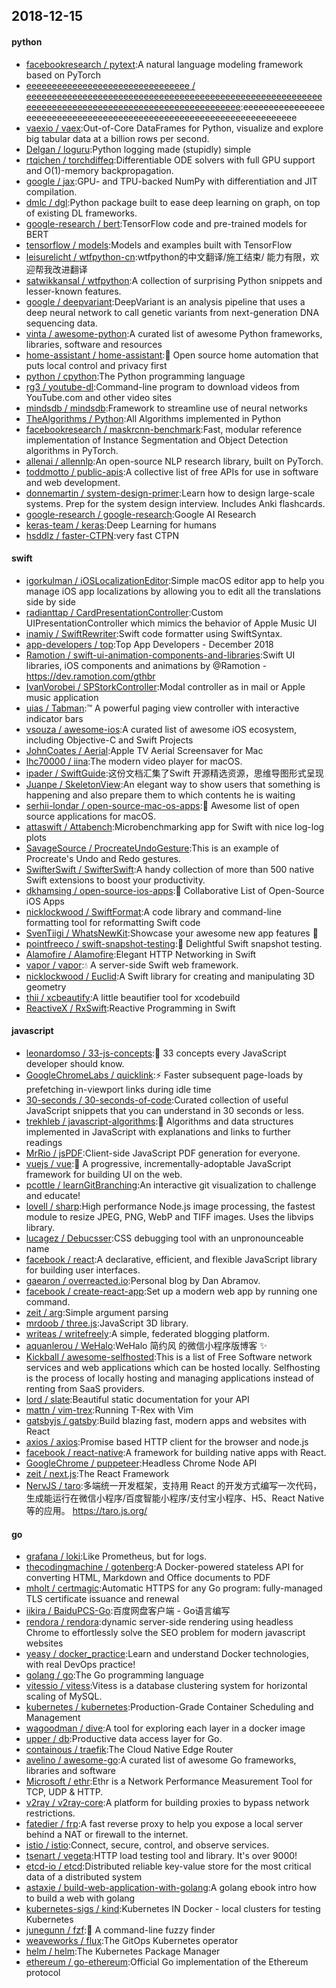 ## 2018-12-15

#### python
* [facebookresearch / pytext](https://github.com/facebookresearch/pytext):A natural language modeling framework based on PyTorch
* [eeeeeeeeeeeeeeeeeeeeeeeeeeeeeeee / eeeeeeeeeeeeeeeeeeeeeeeeeeeeeeeeeeeeeeeeeeeeeeeeeeeeeeeeeeeeeeeeeeeeeeeeeeeeeeeeeeeeeeeeeeeeeeeeeeee](https://github.com/eeeeeeeeeeeeeeeeeeeeeeeeeeeeeeee/eeeeeeeeeeeeeeeeeeeeeeeeeeeeeeeeeeeeeeeeeeeeeeeeeeeeeeeeeeeeeeeeeeeeeeeeeeeeeeeeeeeeeeeeeeeeeeeeeeee):eeeeeeeeeeeeeeeeeeeeeeeeeeeeeeeeeeeeeeeeeeeeeeeeeeeeeeeeeeeeeeeeeeeee
* [vaexio / vaex](https://github.com/vaexio/vaex):Out-of-Core DataFrames for Python, visualize and explore big tabular data at a billion rows per second.
* [Delgan / loguru](https://github.com/Delgan/loguru):Python logging made (stupidly) simple
* [rtqichen / torchdiffeq](https://github.com/rtqichen/torchdiffeq):Differentiable ODE solvers with full GPU support and O(1)-memory backpropagation.
* [google / jax](https://github.com/google/jax):GPU- and TPU-backed NumPy with differentiation and JIT compilation.
* [dmlc / dgl](https://github.com/dmlc/dgl):Python package built to ease deep learning on graph, on top of existing DL frameworks.
* [google-research / bert](https://github.com/google-research/bert):TensorFlow code and pre-trained models for BERT
* [tensorflow / models](https://github.com/tensorflow/models):Models and examples built with TensorFlow
* [leisurelicht / wtfpython-cn](https://github.com/leisurelicht/wtfpython-cn):wtfpython的中文翻译/施工结束/ 能力有限，欢迎帮我改进翻译
* [satwikkansal / wtfpython](https://github.com/satwikkansal/wtfpython):A collection of surprising Python snippets and lesser-known features.
* [google / deepvariant](https://github.com/google/deepvariant):DeepVariant is an analysis pipeline that uses a deep neural network to call genetic variants from next-generation DNA sequencing data.
* [vinta / awesome-python](https://github.com/vinta/awesome-python):A curated list of awesome Python frameworks, libraries, software and resources
* [home-assistant / home-assistant](https://github.com/home-assistant/home-assistant):🏡
Open source home automation that puts local control and privacy first
* [python / cpython](https://github.com/python/cpython):The Python programming language
* [rg3 / youtube-dl](https://github.com/rg3/youtube-dl):Command-line program to download videos from YouTube.com and other video sites
* [mindsdb / mindsdb](https://github.com/mindsdb/mindsdb):Framework to streamline use of neural networks
* [TheAlgorithms / Python](https://github.com/TheAlgorithms/Python):All Algorithms implemented in Python
* [facebookresearch / maskrcnn-benchmark](https://github.com/facebookresearch/maskrcnn-benchmark):Fast, modular reference implementation of Instance Segmentation and Object Detection algorithms in PyTorch.
* [allenai / allennlp](https://github.com/allenai/allennlp):An open-source NLP research library, built on PyTorch.
* [toddmotto / public-apis](https://github.com/toddmotto/public-apis):A collective list of free APIs for use in software and web development.
* [donnemartin / system-design-primer](https://github.com/donnemartin/system-design-primer):Learn how to design large-scale systems. Prep for the system design interview. Includes Anki flashcards.
* [google-research / google-research](https://github.com/google-research/google-research):Google AI Research
* [keras-team / keras](https://github.com/keras-team/keras):Deep Learning for humans
* [hsddlz / faster-CTPN](https://github.com/hsddlz/faster-CTPN):very fast CTPN

#### swift
* [igorkulman / iOSLocalizationEditor](https://github.com/igorkulman/iOSLocalizationEditor):Simple macOS editor app to help you manage iOS app localizations by allowing you to edit all the translations side by side
* [radianttap / CardPresentationController](https://github.com/radianttap/CardPresentationController):Custom UIPresentationController which mimics the behavior of Apple Music UI
* [inamiy / SwiftRewriter](https://github.com/inamiy/SwiftRewriter):Swift code formatter using SwiftSyntax.
* [app-developers / top](https://github.com/app-developers/top):Top App Developers - December 2018
* [Ramotion / swift-ui-animation-components-and-libraries](https://github.com/Ramotion/swift-ui-animation-components-and-libraries):Swift UI libraries, iOS components and animations by @Ramotion - https://dev.ramotion.com/gthbr
* [IvanVorobei / SPStorkController](https://github.com/IvanVorobei/SPStorkController):Modal controller as in mail or Apple music application
* [uias / Tabman](https://github.com/uias/Tabman):™️
A powerful paging view controller with interactive indicator bars
* [vsouza / awesome-ios](https://github.com/vsouza/awesome-ios):A curated list of awesome iOS ecosystem, including Objective-C and Swift Projects
* [JohnCoates / Aerial](https://github.com/JohnCoates/Aerial):Apple TV Aerial Screensaver for Mac
* [lhc70000 / iina](https://github.com/lhc70000/iina):The modern video player for macOS.
* [ipader / SwiftGuide](https://github.com/ipader/SwiftGuide):这份文档汇集了Swift 开源精选资源，思维导图形式呈现
* [Juanpe / SkeletonView](https://github.com/Juanpe/SkeletonView):An elegant way to show users that something is happening and also prepare them to which contents he is waiting
* [serhii-londar / open-source-mac-os-apps](https://github.com/serhii-londar/open-source-mac-os-apps):🚀
Awesome list of open source applications for macOS.
* [attaswift / Attabench](https://github.com/attaswift/Attabench):Microbenchmarking app for Swift with nice log-log plots
* [SavageSource / ProcreateUndoGesture](https://github.com/SavageSource/ProcreateUndoGesture):This is an example of Procreate's Undo and Redo gestures.
* [SwifterSwift / SwifterSwift](https://github.com/SwifterSwift/SwifterSwift):A handy collection of more than 500 native Swift extensions to boost your productivity.
* [dkhamsing / open-source-ios-apps](https://github.com/dkhamsing/open-source-ios-apps):📱
Collaborative List of Open-Source iOS Apps
* [nicklockwood / SwiftFormat](https://github.com/nicklockwood/SwiftFormat):A code library and command-line formatting tool for reformatting Swift code
* [SvenTiigi / WhatsNewKit](https://github.com/SvenTiigi/WhatsNewKit):Showcase your awesome new app features
📱
* [pointfreeco / swift-snapshot-testing](https://github.com/pointfreeco/swift-snapshot-testing):📸
Delightful Swift snapshot testing.
* [Alamofire / Alamofire](https://github.com/Alamofire/Alamofire):Elegant HTTP Networking in Swift
* [vapor / vapor](https://github.com/vapor/vapor):💧
A server-side Swift web framework.
* [nicklockwood / Euclid](https://github.com/nicklockwood/Euclid):A Swift library for creating and manipulating 3D geometry
* [thii / xcbeautify](https://github.com/thii/xcbeautify):A little beautifier tool for xcodebuild
* [ReactiveX / RxSwift](https://github.com/ReactiveX/RxSwift):Reactive Programming in Swift

#### javascript
* [leonardomso / 33-js-concepts](https://github.com/leonardomso/33-js-concepts):📜
33 concepts every JavaScript developer should know.
* [GoogleChromeLabs / quicklink](https://github.com/GoogleChromeLabs/quicklink):⚡️
Faster subsequent page-loads by prefetching in-viewport links during idle time
* [30-seconds / 30-seconds-of-code](https://github.com/30-seconds/30-seconds-of-code):Curated collection of useful JavaScript snippets that you can understand in 30 seconds or less.
* [trekhleb / javascript-algorithms](https://github.com/trekhleb/javascript-algorithms):📝
Algorithms and data structures implemented in JavaScript with explanations and links to further readings
* [MrRio / jsPDF](https://github.com/MrRio/jsPDF):Client-side JavaScript PDF generation for everyone.
* [vuejs / vue](https://github.com/vuejs/vue):🖖
A progressive, incrementally-adoptable JavaScript framework for building UI on the web.
* [pcottle / learnGitBranching](https://github.com/pcottle/learnGitBranching):An interactive git visualization to challenge and educate!
* [lovell / sharp](https://github.com/lovell/sharp):High performance Node.js image processing, the fastest module to resize JPEG, PNG, WebP and TIFF images. Uses the libvips library.
* [lucagez / Debucsser](https://github.com/lucagez/Debucsser):CSS debugging tool with an unpronounceable name
* [facebook / react](https://github.com/facebook/react):A declarative, efficient, and flexible JavaScript library for building user interfaces.
* [gaearon / overreacted.io](https://github.com/gaearon/overreacted.io):Personal blog by Dan Abramov.
* [facebook / create-react-app](https://github.com/facebook/create-react-app):Set up a modern web app by running one command.
* [zeit / arg](https://github.com/zeit/arg):Simple argument parsing
* [mrdoob / three.js](https://github.com/mrdoob/three.js):JavaScript 3D library.
* [writeas / writefreely](https://github.com/writeas/writefreely):A simple, federated blogging platform.
* [aquanlerou / WeHalo](https://github.com/aquanlerou/WeHalo):WeHalo 简约风 的微信小程序版博客
✨
* [Kickball / awesome-selfhosted](https://github.com/Kickball/awesome-selfhosted):This is a list of Free Software network services and web applications which can be hosted locally. Selfhosting is the process of locally hosting and managing applications instead of renting from SaaS providers.
* [lord / slate](https://github.com/lord/slate):Beautiful static documentation for your API
* [mattn / vim-trex](https://github.com/mattn/vim-trex):Running T-Rex with Vim
* [gatsbyjs / gatsby](https://github.com/gatsbyjs/gatsby):Build blazing fast, modern apps and websites with React
* [axios / axios](https://github.com/axios/axios):Promise based HTTP client for the browser and node.js
* [facebook / react-native](https://github.com/facebook/react-native):A framework for building native apps with React.
* [GoogleChrome / puppeteer](https://github.com/GoogleChrome/puppeteer):Headless Chrome Node API
* [zeit / next.js](https://github.com/zeit/next.js):The React Framework
* [NervJS / taro](https://github.com/NervJS/taro):多端统一开发框架，支持用 React 的开发方式编写一次代码，生成能运行在微信小程序/百度智能小程序/支付宝小程序、H5、React Native 等的应用。 https://taro.js.org/

#### go
* [grafana / loki](https://github.com/grafana/loki):Like Prometheus, but for logs.
* [thecodingmachine / gotenberg](https://github.com/thecodingmachine/gotenberg):A Docker-powered stateless API for converting HTML, Markdown and Office documents to PDF
* [mholt / certmagic](https://github.com/mholt/certmagic):Automatic HTTPS for any Go program: fully-managed TLS certificate issuance and renewal
* [iikira / BaiduPCS-Go](https://github.com/iikira/BaiduPCS-Go):百度网盘客户端 - Go语言编写
* [rendora / rendora](https://github.com/rendora/rendora):dynamic server-side rendering using headless Chrome to effortlessly solve the SEO problem for modern javascript websites
* [yeasy / docker_practice](https://github.com/yeasy/docker_practice):Learn and understand Docker technologies, with real DevOps practice!
* [golang / go](https://github.com/golang/go):The Go programming language
* [vitessio / vitess](https://github.com/vitessio/vitess):Vitess is a database clustering system for horizontal scaling of MySQL.
* [kubernetes / kubernetes](https://github.com/kubernetes/kubernetes):Production-Grade Container Scheduling and Management
* [wagoodman / dive](https://github.com/wagoodman/dive):A tool for exploring each layer in a docker image
* [upper / db](https://github.com/upper/db):Productive data access layer for Go.
* [containous / traefik](https://github.com/containous/traefik):The Cloud Native Edge Router
* [avelino / awesome-go](https://github.com/avelino/awesome-go):A curated list of awesome Go frameworks, libraries and software
* [Microsoft / ethr](https://github.com/Microsoft/ethr):Ethr is a Network Performance Measurement Tool for TCP, UDP & HTTP.
* [v2ray / v2ray-core](https://github.com/v2ray/v2ray-core):A platform for building proxies to bypass network restrictions.
* [fatedier / frp](https://github.com/fatedier/frp):A fast reverse proxy to help you expose a local server behind a NAT or firewall to the internet.
* [istio / istio](https://github.com/istio/istio):Connect, secure, control, and observe services.
* [tsenart / vegeta](https://github.com/tsenart/vegeta):HTTP load testing tool and library. It's over 9000!
* [etcd-io / etcd](https://github.com/etcd-io/etcd):Distributed reliable key-value store for the most critical data of a distributed system
* [astaxie / build-web-application-with-golang](https://github.com/astaxie/build-web-application-with-golang):A golang ebook intro how to build a web with golang
* [kubernetes-sigs / kind](https://github.com/kubernetes-sigs/kind):Kubernetes IN Docker - local clusters for testing Kubernetes
* [junegunn / fzf](https://github.com/junegunn/fzf):🌸
A command-line fuzzy finder
* [weaveworks / flux](https://github.com/weaveworks/flux):The GitOps Kubernetes operator
* [helm / helm](https://github.com/helm/helm):The Kubernetes Package Manager
* [ethereum / go-ethereum](https://github.com/ethereum/go-ethereum):Official Go implementation of the Ethereum protocol
